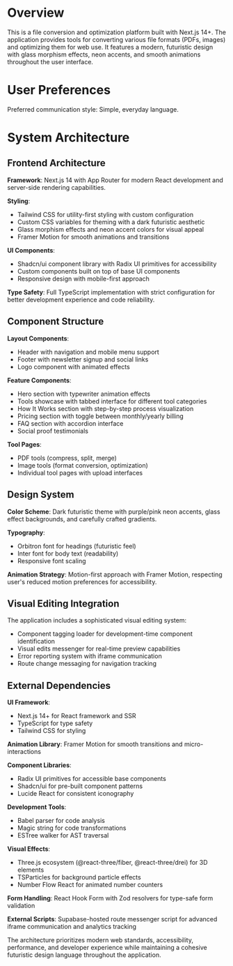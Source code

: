 # Overview

This is a file conversion and optimization platform built with Next.js 14+. The application provides tools for converting various file formats (PDFs, images) and optimizing them for web use. It features a modern, futuristic design with glass morphism effects, neon accents, and smooth animations throughout the user interface.

# User Preferences

Preferred communication style: Simple, everyday language.

# System Architecture

## Frontend Architecture

**Framework**: Next.js 14 with App Router for modern React development and server-side rendering capabilities.

**Styling**: 
- Tailwind CSS for utility-first styling with custom configuration
- Custom CSS variables for theming with a dark futuristic aesthetic
- Glass morphism effects and neon accent colors for visual appeal
- Framer Motion for smooth animations and transitions

**UI Components**:
- Shadcn/ui component library with Radix UI primitives for accessibility
- Custom components built on top of base UI components
- Responsive design with mobile-first approach

**Type Safety**: Full TypeScript implementation with strict configuration for better development experience and code reliability.

## Component Structure

**Layout Components**:
- Header with navigation and mobile menu support
- Footer with newsletter signup and social links
- Logo component with animated effects

**Feature Components**:
- Hero section with typewriter animation effects
- Tools showcase with tabbed interface for different tool categories
- How It Works section with step-by-step process visualization
- Pricing section with toggle between monthly/yearly billing
- FAQ section with accordion interface
- Social proof testimonials

**Tool Pages**:
- PDF tools (compress, split, merge)
- Image tools (format conversion, optimization)
- Individual tool pages with upload interfaces

## Design System

**Color Scheme**: Dark futuristic theme with purple/pink neon accents, glass effect backgrounds, and carefully crafted gradients.

**Typography**: 
- Orbitron font for headings (futuristic feel)
- Inter font for body text (readability)
- Responsive font scaling

**Animation Strategy**: Motion-first approach with Framer Motion, respecting user's reduced motion preferences for accessibility.

## Visual Editing Integration

The application includes a sophisticated visual editing system:
- Component tagging loader for development-time component identification
- Visual edits messenger for real-time preview capabilities
- Error reporting system with iframe communication
- Route change messaging for navigation tracking

## External Dependencies

**UI Framework**: 
- Next.js 14+ for React framework and SSR
- TypeScript for type safety
- Tailwind CSS for styling

**Animation Library**: Framer Motion for smooth transitions and micro-interactions

**Component Libraries**:
- Radix UI primitives for accessible base components
- Shadcn/ui for pre-built component patterns
- Lucide React for consistent iconography

**Development Tools**:
- Babel parser for code analysis
- Magic string for code transformations
- ESTree walker for AST traversal

**Visual Effects**:
- Three.js ecosystem (@react-three/fiber, @react-three/drei) for 3D elements
- TSParticles for background particle effects
- Number Flow React for animated number counters

**Form Handling**: React Hook Form with Zod resolvers for type-safe form validation

**External Scripts**: Supabase-hosted route messenger script for advanced iframe communication and analytics tracking

The architecture prioritizes modern web standards, accessibility, performance, and developer experience while maintaining a cohesive futuristic design language throughout the application.